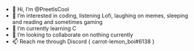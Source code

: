 - 👋 Hi, I’m @PreetIsCool
- 👀 I’m interested in coding, listening Lofi, laughing on memes, sleeping and reading and sometimes gaming
- 🌱 I’m currently learning C
- 💞️ I’m looking to collaborate on nothing currently
- 📫 Reach me through Discord { carrot-lemon_boi#6138 }

<!---
PreetIsCool/PreetIsCool is a ✨ special ✨ repository because its `README.md` (this file) appears on your GitHub profile.
You can click the Preview link to take a look at your changes.
--->
